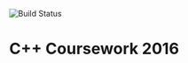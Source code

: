 ![Build Status](https://travis-ci.com/RodrigoHamuy/C-Coursework-01.svg?token=dv1Pm146gYg6aUysqxMb&branch=master)

C++ Coursework 2016
===
